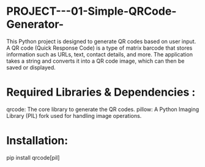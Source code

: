# PROJECT---01-Simple-QRCode-Generator-
This Python project is designed to generate QR codes based on user input. A QR code (Quick Response Code) is a type of matrix barcode that stores information such as URLs, text, contact details, and more. The application takes a string and converts it into a QR code image, which can then be saved or displayed.

# Required Libraries & Dependencies :
qrcode: The core library to generate the QR codes.
pillow: A Python Imaging Library (PIL) fork used for handling image operations.

# Installation:
  pip install qrcode[pil]
